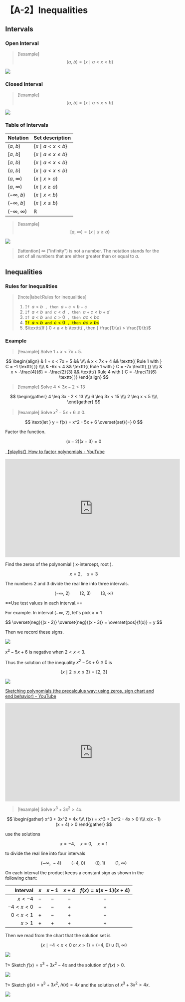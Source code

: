 # 【A-2】Inequalities

## Intervals

### Open Interval

> [!example]
$$
(a,\ b) = \{ x \mid  a < x < b \}
$$

<img src="./數學/微積分/img/A-2_1.png" style="max-width: 40%;">

### Closed Interval

> [!example]
$$
[a,\ b] = \{ x \mid a \leq x \leq b \}
$$

<img src="./數學/微積分/img/A-2_2.png" style="max-width: 40%;">

### Table of Intervals

| Notation             | Set description                |
| :------------------- | :----------------------------- |
| $(a,\ b)$            | $\{ x \mid a < x < b \}$       |
| $[a,\ b]$            | $\{ x \mid a \leq x \leq b \}$ |
| $[a,\ b)$            | $\{ x \mid a \leq x < b \}$    |
| $(a,\ b]$            | $\{ x \mid a < x \leq b \}$    |
| $(a,\ \infty)$       | $\{ x \mid x > a \}$           |
| $[a,\ \infty)$       | $\{ x \mid x \geq a \}$        |
| $(-\infty,\ b)$      | $\{ x \mid x < b \}$           |
| $(-\infty,\ b]$      | $\{ x \mid x \leq b \}$        |
| $(-\infty,\ \infty)$ | $\mathbb{R}$                   |

> [!example]
$$
[a,\ \infty) = \{ x \mid  x \geq a \}
$$

<img src="./數學/微積分/img/A-2_3.png" style="max-width: 40%;">

> [!attention]
$\infty$ ("infinity") is not a number. The notation stands for the set of all numbers that are either greater than or equal to $a$.

## Inequalities

### Rules for Inequalities

> [!note|label:Rules for inequalities]
>
> 1. $\texttt{If } a < b \texttt{ , then } a + c < b + c$
> 2. $\texttt{If } a < b \texttt{ and } c < d \texttt{ , then } a + c < b + d$
> 3. $\texttt{If } a < b \texttt{ and } c > 0 \texttt{ , then } ac < bc$
> 4. <mark>$\texttt{If } a < b \texttt{ and } c < 0 \texttt{ , then } ac > bc$</mark>
> 5. $\texttt{If } 0 < a < b \texttt{ , then } \frac{1}{a} > \frac{1}{b}$

### Example

> [!example]
Solve $1 + x < 7x + 5$.

$$
\begin{align}
    & 1 + x < 7x + 5
    &&
    \\\\
    & x < 7x + 4
    && \texttt{( Rule 1 with } C = -1 \texttt{ )}
    \\\\
    & -6x < 4
    && \texttt{( Rule 1 with } C = -7x \texttt{ )}
    \\\\
    & x > -\frac{4}{6} = -\frac{2}{3}
    && \texttt{( Rule 4 with } C = -\frac{1}{6} \texttt{ )}
\end{align}
$$

> [!example]
Solve $4 \leq 3x - 2 < 13$

$$
\begin{gather}
    4 \leq 3x - 2 < 13
    \\\\
    6 \leq 3x < 15
    \\\\
    2 \leq x < 5
    \\\\
\end{gather}
$$

> [!example]
Solve $x^2 - 5x + 6 \leq 0$.

$$
\text{let } y = f(x) = x^2 - 5x + 6 \overset{set}{=} 0
$$

Factor the function.

$$
(x - 2)(x - 3) = 0
$$

[【playlist】How to factor polynomials - YouTube](https://www.youtube.com/playlist?list=PLxV9sWI37Onf9RpDQkqCKOE1JwvuoBZzH)

<iframe width="560" height="315" src="https://www.youtube.com/embed/videoseries?si=MYKsRxHxew8o9yQF&amp;list=PLxV9sWI37Onf9RpDQkqCKOE1JwvuoBZzH" title="YouTube video player" frameborder="0" allow="accelerometer; autoplay; clipboard-write; encrypted-media; gyroscope; picture-in-picture; web-share" allowfullscreen></iframe>

Find the zeros of the polynomial ( x-intercept, root ).

$$
x = 2, \quad x = 3
$$

The numbers 2 and 3 divide the real line into three intervals.

$$
(-\infty,\ 2) \qquad (2,\ 3) \qquad (3,\ \infty)
$$

==Use test values in each interval.==

For example. In interval $(-\infty,\ 2)$, let's pick $x = 1$

$$
\overset{neg}{(x - 2)} \overset{neg}{(x - 3)} = \overset{pos}{f(x)} = y
$$

Then we record these signs.

<img src="./數學/微積分/img/A-2_4.png" style="max-width: 40%;">

$x^2 - 5x + 6$ is negative when $2 < x < 3$.

Thus the solution of the inequality $x^2 - 5x + 6 \leq 0$ is

$$
\{ x \mid 2 \leq x \leq 3 \} = [2,\ 3]
$$

<img src="./數學/微積分/img/A-2_5.png" style="max-width: 40%;">

[Sketching polynomials (the precalculus way: using zeros, sign chart and end behavior) - YouTube](https://www.youtube.com/watch?v=wCTwBwe2xqY)

<iframe width="560" height="315" src="https://www.youtube.com/embed/wCTwBwe2xqY" title="YouTube video player" frameborder="0" allow="accelerometer; autoplay; clipboard-write; encrypted-media; gyroscope; picture-in-picture; web-share" allowfullscreen></iframe>

> [!example]
Solve $x^3 + 3x^2 > 4x$.

$$
\begin{gather}
    x^3 + 3x^2 > 4x
    \\\\
    f(x) = x^3 + 3x^2 - 4x > 0
    \\\\
    x(x - 1)(x + 4) > 0
\end{gather}
$$

use the solutions

$$
x = -4, \quad x = 0, \quad x = 1
$$

to divide the real line into four intervals

$$
(-\infty,\ -4) \qquad (-4,\ 0) \qquad (0,\ 1) \qquad (1,\ \infty)
$$

On each interval the product keeps a constant sign as shown in the following chart:

|     Interval |  $x$  | $x-1$ | $x+4$ | $f(x)=x(x-1)(x+4)$ |
| -----------: | :---: | :---: | :---: | :----------------: |
|     $x < -4$ |  $-$  |  $-$  |  $-$  |        $-$         |
| $-4 < x < 0$ |  $-$  |  $-$  |  $+$  |        $+$         |
|  $0 < x < 1$ |  $+$  |  $-$  |  $+$  |        $-$         |
|      $x > 1$ |  $+$  |  $+$  |  $+$  |        $+$         |

Then we read from the chart that the solution set is

$$
\{ x \mid -4 < x < 0 \text{ or } x > 1 \} = (-4,\ 0) \cup (1,\ \infty)
$$

<img src="./數學/微積分/img/A-2_6.png" style="max-width: 40%;">

?> Sketch $f(x) = x^3 + 3x^2 - 4x$ and the solution of $f(x) > 0$.

<img src="./數學/微積分/img/A-2_7.png" style="max-width: 70%;">

?> Sketch $g(x) = x^3 + 3x^2,\ h(x) = 4x$ and the solution of $x^3 + 3x^2 > 4x$.

<img src="./數學/微積分/img/A-2_8.png">
